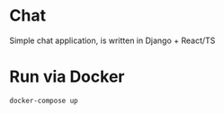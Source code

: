 # Chat
Simple chat application, is written in Django + React/TS

# Run via Docker
```bash
docker-compose up
```
